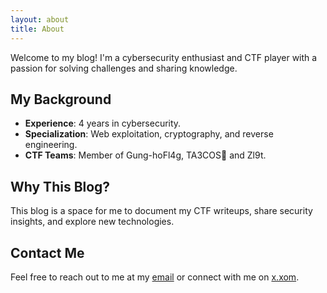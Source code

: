 ```yaml
---
layout: about
title: About
---
```


<p>Welcome to my blog! I'm a cybersecurity enthusiast and CTF player with a passion for solving challenges and sharing knowledge.</p>

<h2>My Background</h2>
<ul>
    <li><strong>Experience</strong>: 4 years in cybersecurity.</li>
    <li><strong>Specialization</strong>: Web exploitation, cryptography, and reverse engineering.</li>
    <li><strong>CTF Teams</strong>: Member of Gung-hoFl4g, TA3COS🌮 and Zl9t.</li>
</ul>

<h2>Why This Blog?</h2>
<p>This blog is a space for me to document my CTF writeups, share security insights, and explore new technologies.</p>

<h2>Contact Me</h2>
<p>Feel free to reach out to me at my <a href="ashrafabiba11@gmail.com">email</a> or connect with me on <a href="https://x.com/TEKILA_Twittes">x.xom</a>.</p>



